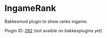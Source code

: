 # IngameRank
Bakkesmod plugin to show ranks ingame.

Plugin ID: [282](https://bakkesplugins.com/plugins/view/282) (not avaible on bakkesplugins yet)